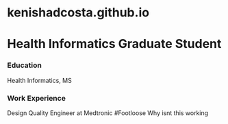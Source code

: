 # kenishadcosta.github.io
# Health Informatics Graduate Student

### Education 
Health Informatics, MS

### Work Experience 
Design Quality Engineer at Medtronic
#Footloose 
Why isnt this working 
